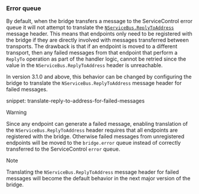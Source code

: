### Error queue

By default, when the bridge transfers a message to the ServiceControl error queue it will not attempt to translate the [`NServiceBus.ReplyToAddress`](/nservicebus/messaging/headers.md#messaging-interaction-headers-nservicebus-replytoaddress) message header.
This means that endpoints only need to be registered with the bridge if they are directly involved with messages transferred between transports.
The drawback is that if an endpoint is moved to a different transport, then any failed messages from that endpoint that perform a `ReplyTo` operation as part of the handler logic, cannot be retried since the value in the `NServiceBus.ReplyToAddress` header is unreachable.

In version 3.1.0 and above, this behavior can be changed by configuring the bridge to translate the `NServiceBus.ReplyToAddress` message header for failed messages.

snippet: translate-reply-to-address-for-failed-messages

> [!WARNING]
> Since any endpoint can generate a failed message, enabling translation of the `NServiceBus.ReplyToAddress` header requires that all endpoints are registered with the bridge.
> Otherwise failed messages from unregistered endpoints will be moved to the `bridge.error` queue instead of correctly transferred to the ServiceControl `error` queue.

> [!NOTE]
> Translating the `NServiceBus.ReplyToAddress` message header for failed messages will become the default behavior in the next major version of the bridge.